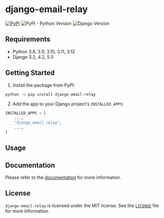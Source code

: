 # django-email-relay

[![PyPI](https://img.shields.io/pypi/v/django-email-relay)](https://pypi.org/project/django-email-relay/)
![PyPI - Python Version](https://img.shields.io/pypi/pyversions/django-email-relay)
![Django Version](https://img.shields.io/badge/django-3.2%20%7C%204.2%20%7C%205.0-%2344B78B?labelColor=%23092E20)
<!-- https://shields.io/badges -->
<!-- django-3.2 | 4.2 | 5.0-#44B78B -->
<!-- labelColor=%23092E20 -->

## Requirements

- Python 3.8, 3.9, 3.10, 3.11, 3.12
- Django 3.2, 4.2, 5.0

## Getting Started

1. Install the package from PyPI:

```bash
python -m pip install django-email-relay
```

2. Add the app to your Django project's `INSTALLED_APPS`:

```python
INSTALLED_APPS = [
    ...,
    "django_email_relay",
    ...,
]
```

## Usage

## Documentation

Please refer to the [documentation](https://django-email-relay.westervelt.dev/) for more information.

## License

`django-email-relay` is licensed under the MIT license. See the [`LICENSE`](LICENSE) file for more information.
